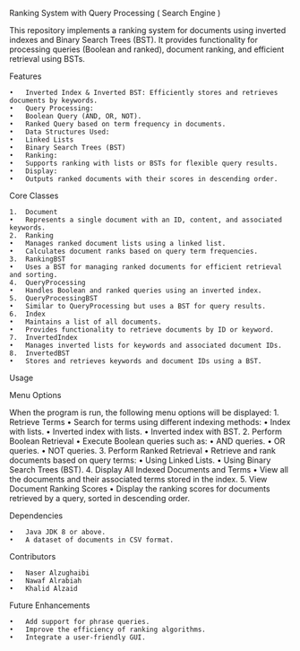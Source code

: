 Ranking System with Query Processing ( Search Engine ) 

This repository implements a ranking system for documents using inverted indexes and Binary Search Trees (BST). It provides functionality for processing queries (Boolean and ranked), document ranking, and efficient retrieval using BSTs.

Features

	•	Inverted Index & Inverted BST: Efficiently stores and retrieves documents by keywords.
	•	Query Processing:
	•	Boolean Query (AND, OR, NOT).
	•	Ranked Query based on term frequency in documents.
	•	Data Structures Used:
	•	Linked Lists
	•	Binary Search Trees (BST)
	•	Ranking:
	•	Supports ranking with lists or BSTs for flexible query results.
	•	Display:
	•	Outputs ranked documents with their scores in descending order.

Core Classes

	1.	Document
	•	Represents a single document with an ID, content, and associated keywords.
	2.	Ranking
	•	Manages ranked document lists using a linked list.
	•	Calculates document ranks based on query term frequencies.
	3.	RankingBST
	•	Uses a BST for managing ranked documents for efficient retrieval and sorting.
	4.	QueryProcessing
	•	Handles Boolean and ranked queries using an inverted index.
	5.	QueryProcessingBST
	•	Similar to QueryProcessing but uses a BST for query results.
	6.	Index
	•	Maintains a list of all documents.
	•	Provides functionality to retrieve documents by ID or keyword.
	7.	InvertedIndex
	•	Manages inverted lists for keywords and associated document IDs.
	8.	InvertedBST
	•	Stores and retrieves keywords and document IDs using a BST.

Usage

Menu Options

When the program is run, the following menu options will be displayed:
	1.	Retrieve Terms
	•	Search for terms using different indexing methods:
	•	Index with lists.
	•	Inverted index with lists.
	•	Inverted index with BST.
	2.	Perform Boolean Retrieval
	•	Execute Boolean queries such as:
	•	AND queries.
	•	OR queries.
	•	NOT queries.
	3.	Perform Ranked Retrieval
	•	Retrieve and rank documents based on query terms:
	•	Using Linked Lists.
	•	Using Binary Search Trees (BST).
	4.	Display All Indexed Documents and Terms
	•	View all the documents and their associated terms stored in the index.
	5.	View Document Ranking Scores
	•	Display the ranking scores for documents retrieved by a query, sorted in descending order.

Dependencies

	•	Java JDK 8 or above.
	•	A dataset of documents in CSV format.

Contributors

	•	Naser Alzughaibi
 	•	Nawaf Alrabiah
  	•	Khalid Alzaid

Future Enhancements

	•	Add support for phrase queries.
	•	Improve the efficiency of ranking algorithms.
	•	Integrate a user-friendly GUI.

